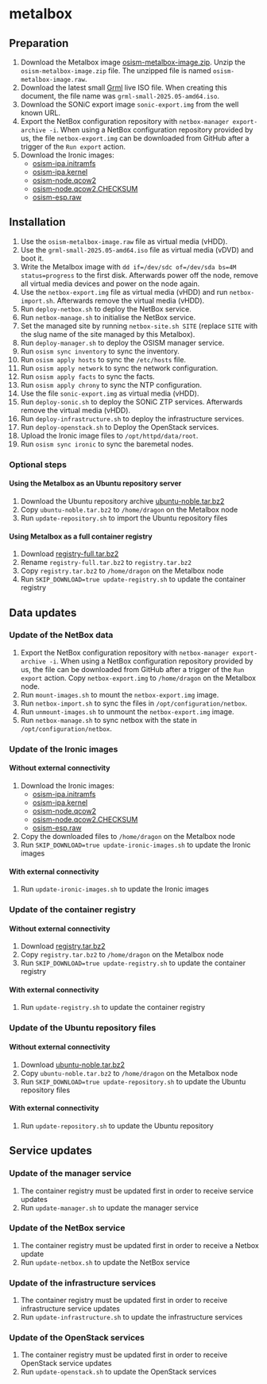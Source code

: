 # metalbox

## Preparation

1. Download the Metalbox image [osism-metalbox-image.zip](https://nbg1.your-objectstorage.com/osism/openstack-ironic-images/osism-metalbox-image.zip).
   Unzip the `osism-metalbox-image.zip` file. The unzipped file is named
   `osism-metalbox-image.raw`.
2. Download the latest small [Grml](https://grml.org/download/) live ISO file.
   When creating this document, the file name was `grml-small-2025.05-amd64.iso`.
3. Download the SONiC export image `sonic-export.img` from the well known URL.
4. Export the NetBox configuration repository with `netbox-manager export-archive -i`.
   When using a NetBox configuration repository provided by us, the file `netbox-export.img`
   can be downloaded from GitHub after a trigger of the `Run export` action.
5. Download the Ironic images:
   * [osism-ipa.initramfs](https://nbg1.your-objectstorage.com/osism/openstack-ironic-images/osism-ipa.initramfs)
   * [osism-ipa.kernel](https://nbg1.your-objectstorage.com/osism/openstack-ironic-images/osism-ipa.kernel)
   * [osism-node.qcow2](https://nbg1.your-objectstorage.com/osism/openstack-ironic-images/osism-node.qcow2)
   * [osism-node.qcow2.CHECKSUM](https://nbg1.your-objectstorage.com/osism/openstack-ironic-images/osism-node.qcow2.CHECKSUM)
   * [osism-esp.raw](https://nbg1.your-objectstorage.com/osism/openstack-ironic-images/osism-esp.raw)

## Installation

1. Use the `osism-metalbox-image.raw` file as virtual media (vHDD).
2. Use the `grml-small-2025.05-amd64.iso` file as virtual media (vDVD) and boot it.
3. Write the Metalbox image with `dd if=/dev/sdc of=/dev/sda bs=4M status=progress` to
   the first disk. Afterwards power off the node, remove all virtual media devices and
   power on the node again.
4. Use the `netbox-export.img` file as virtual media (vHDD) and run `netbox-import.sh`.
   Afterwards remove the virtual media (vHDD).
5. Run `deploy-netbox.sh` to deploy the NetBox service.
6. Run `netbox-manage.sh` to initialise the NetBox service.
7. Set the managed site by running `netbox-site.sh SITE`
   (replace `SITE` with the slug name of the site managed by this Metalbox).
8. Run `deploy-manager.sh` to deploy the OSISM manager service.
9. Run `osism sync inventory` to sync the inventory.
10. Run `osism apply hosts` to sync the `/etc/hosts` file.
11. Run `osism apply network` to sync the network configuration.
12. Run `osism apply facts` to sync the facts.
13. Run `osism apply chrony` to sync the NTP configuration.
14. Use the file `sonic-export.img` as virtual media (vHDD).
15. Run `deploy-sonic.sh` to deploy the SONiC ZTP services. Afterwards remove the virtual
    media (vHDD).
16. Run `deploy-infrastructure.sh` to deploy the infrastructure services.
17. Run `deploy-openstack.sh` to Deploy the OpenStack services.
18. Upload the Ironic image files to `/opt/httpd/data/root`.
19. Run `osism sync ironic` to sync the baremetal nodes.

### Optional steps

#### Using the Metalbox as an Ubuntu repository server

1. Download the Ubuntu repository archive
   [ubuntu-noble.tar.bz2](https://nbg1.your-objectstorage.com/osism/metalbox/ubuntu-noble.tar.bz2)
2. Copy `ubuntu-noble.tar.bz2` to `/home/dragon` on the Metalbox node
3. Run `update-repository.sh` to import the Ubuntu repository files

#### Using Metalbox as a full container registry

1. Download [registry-full.tar.bz2](https://nbg1.your-objectstorage.com/osism/metalbox/registry-full.tar.bz2)
2. Rename `registry-full.tar.bz2` to `registry.tar.bz2`
3. Copy `registry.tar.bz2` to `/home/dragon` on the Metalbox node
4. Run `SKIP_DOWNLOAD=true update-registry.sh` to update the container registry

## Data updates

### Update of the NetBox data

1. Export the NetBox configuration repository with `netbox-manager export-archive -i`.
   When using a NetBox configuration repository provided by us, the file can be downloaded
   from GitHub after a trigger of the `Run export` action. Copy `netbox-export.img` to
   `/home/dragon` on the Metalbox node.
2. Run `mount-images.sh` to mount the `netbox-export.img` image.
3. Run `netbox-import.sh` to sync the files in `/opt/configuration/netbox`.
4. Run `unmount-images.sh` to unmount the `netbox-export.img` image.
5. Run `netbox-manage.sh` to sync netbox with the state in `/opt/configuration/netbox`.

### Update of the Ironic images

#### Without external connectivity

1. Download the Ironic images:
   * [osism-ipa.initramfs](https://nbg1.your-objectstorage.com/osism/openstack-ironic-images/osism-ipa.initramfs)
   * [osism-ipa.kernel](https://nbg1.your-objectstorage.com/osism/openstack-ironic-images/osism-ipa.kernel)
   * [osism-node.qcow2](https://nbg1.your-objectstorage.com/osism/openstack-ironic-images/osism-node.qcow2)
   * [osism-node.qcow2.CHECKSUM](https://nbg1.your-objectstorage.com/osism/openstack-ironic-images/osism-node.qcow2.CHECKSUM)
   * [osism-esp.raw](https://nbg1.your-objectstorage.com/osism/openstack-ironic-images/osism-esp.raw)
2. Copy the downloaded files to `/home/dragon` on the Metalbox node
3. Run `SKIP_DOWNLOAD=true update-ironic-images.sh` to update the Ironic images

#### With external connectivity

1. Run `update-ironic-images.sh` to update the Ironic images

### Update of the container registry

#### Without external connectivity

1. Download [registry.tar.bz2](https://nbg1.your-objectstorage.com/osism/metalbox/registry.tar.bz2)
2. Copy `registry.tar.bz2` to `/home/dragon` on the Metalbox node
3. Run `SKIP_DOWNLOAD=true update-registry.sh` to update the container registry

#### With external connectivity

1. Run `update-registry.sh` to update the container registry

### Update of the Ubuntu repository files

#### Without external connectivity

1. Download [ubuntu-noble.tar.bz2](https://nbg1.your-objectstorage.com/osism/metalbox/ubuntu-noble.tar.bz2)
2. Copy `ubuntu-noble.tar.bz2` to `/home/dragon` on the Metalbox node
3. Run `SKIP_DOWNLOAD=true update-repository.sh` to update the Ubuntu repository files

#### With external connectivity

1. Run `update-repository.sh` to update the Ubuntu repository

## Service updates

### Update of the manager service

1. The container registry must be updated first in order to receive service updates
2. Run `update-manager.sh` to update the manager service

### Update of the NetBox service

1. The container registry must be updated first in order to receive a Netbox update
2. Run `update-netbox.sh` to update the NetBox service

### Update of the infrastructure services

1. The container registry must be updated first in order to receive infrastructure service updates
2. Run `update-infrastructure.sh` to update the infrastructure services

### Update of the OpenStack services

1. The container registry must be updated first in order to receive OpenStack service updates
2. Run `update-openstack.sh` to update the OpenStack services
